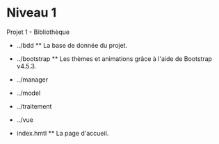 # Niveau 1
Projet 1 - Bibliothèque

* ../bdd
** La base de donnée du projet.

* ../bootstrap
** Les thèmes et animations grâce à l'aide de Bootstrap v4.5.3.

* ../manager

* ../model

* ../traitement

* ../vue

* index.hmtl
** La page d'accueil.
